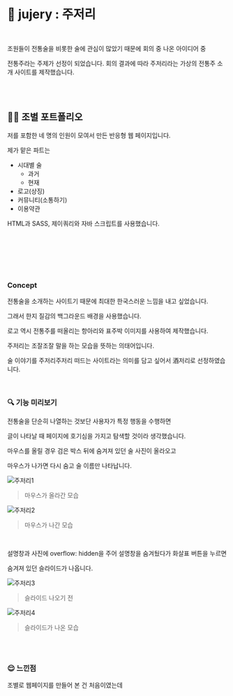 #  :sake: jujery : 주저리

<br/>

조원들이 전통술을 비롯한 술에 관심이 많았기 때문에 회의 중 나온 아이디어 중

전통주라는 주제가 선정이 되었습니다. 회의 결과에 따라 주저리라는 가상의 전통주 소개 사이트를 제작했습니다. 

<br/><br/>

## :two_men_holding_hands::two_men_holding_hands: 조별 포트폴리오

저를 포함한 네 명의 인원이 모여서 만든 반응형 웹 페이지입니다.

제가 맡은 파트는 
- 시대별 술 
  - 과거
  - 현재
- 로고(상징)
- 커뮤니티(소통하기)
- 이용약관

HTML과 SASS, 제이쿼리와 자바 스크립트를 사용했습니다.

<br/><br/><br/><br/><br/>

### Concept

전통술을 소개하는 사이트기 때문에 최대한 한국스러운 느낌을 내고 싶었습니다. 

그래서 한지 질감의 백그라운드 배경을 사용했습니다.



로고 역시 전통주를 떠올리는 항아리와 표주박 이미지를 사용하여 제작했습니다. 



주저리는 조잘조잘 말을 하는 모습을 뜻하는 의태어입니다.

술 이야기를 주저리주저리 떠드는 사이트라는 의미를 담고 싶어서 酒저리로 선정하였습니다.

<br/>

### :mag: 기능 미리보기

전통술을 단순히 나열하는 것보단 사용자가 특정 행동을 수행하면 

글이 나타날 때 페이지에 호기심을 가지고 탐색할 것이라 생각했습니다.

마우스를 올릴 경우 검은 박스 뒤에 숨겨져 있던 술 사진이 올라오고 

마우스가 나가면 다시 숨고 술 이름만 나타납니다.

![주저리1](https://user-images.githubusercontent.com/114633681/214969212-1cd7975c-f61b-4710-be4f-c690f163e481.jpg)
> 마우스가 올라간 모습

![주저리2](https://user-images.githubusercontent.com/114633681/214969221-b76c6a2d-1741-4f4f-8cca-6d7da051288b.jpg)
> 마우스가 나간 모습

<br/>

설명창과 사진에 overflow: hidden을 주어 설명창을 숨겨뒀다가 화살표 버튼을 누르면 

숨겨져 있던 슬라이드가 나옵니다.

![주저리3](https://user-images.githubusercontent.com/114633681/214969227-7cdeacd8-1b90-4a44-b3b0-efb61d62f0bf.jpg)
> 슬라이드 나오기 전

![주저리4](https://user-images.githubusercontent.com/114633681/214969231-b6aa576c-26b5-4373-b002-e4af3fb8582f.jpg)
> 슬라이드가 나온 모습

<br/><br/>

### :relieved: 느낀점

조별로 웹페이지를 만들어 본 건 처음이였는데 
